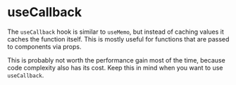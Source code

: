 # useCallback

The `useCallback` hook is similar to `useMemo`, but instead of caching values it caches the function itself. This is mostly useful for functions that are passed to components via props.

This is probably not worth the performance gain most of the time, because code complexity also has its cost. Keep this in mind when you want to use `useCallback`.
